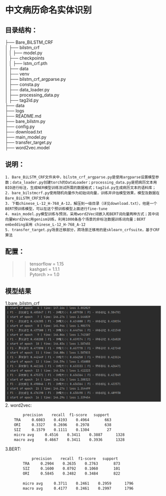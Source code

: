 # 中文病历命名实体识别

## 目录结构：
├── Bare_BiLSTM_CRF  
│ ├──  bilstm_crf  
│ │ ├── model.py  
│ ├──  checkpoints  
│ │ ├── lstm_crf.pth  
│ ├──  data  
│ ├──  venv  
│ ├──  bilstm_crf_argparse.py  
│ ├──  consta.py  
│ ├──  data_loader.py  
│ ├──  processing_data.py  
│ ├──  tag2id.py  
├── data  
├── logs  
├── README.md  
├── bare_bilstm.py  
├── config.py  
├── download.txt  
├── main_model.py   
├── transfer_target.py  
├── word2vec.model  


## 说明：
    1. Bare_BiLSTM_CRF文件夹中，bilstm_crf_argparse.py是使用argparse设置模型参数；data_loader.py创建torch的DataLoader；processing_data.py是把病历文本用BIO进行标注，生成NER模型训练测试所需的数据格式；tag2id.py生成病历文本的语料库；
    2. bare_bilstmcrf.py使用随机向量作为初始词向量，训练并评估模型效果，模型及数据在Bare_BiLSTM_CRF文件夹
    3. 下载chinese_L-12_H-768_A-12，解压到一级目录（详见download.txt），他是一个BERT预训练模型，可以在这个预训练模型上面进行fine-tune
    4. main_model.py模型训练与预测，采用word2Vec词嵌入和BERT词向量两种方式；其中词向量Word2Vec用genism训练，利用1000条各个场景的非标注数据训练词向量；BERT embedding采用 chinese_L-12_H-768_A-12
    5. transfer_target.py场景迁移部分，跨场景迁移用的是sklearn_crfsuite，基于CRF算法

## 配置：
>> tensorflow = 1.15  
>> kashgari = 1.1.1  
>> Pytorch >= 1.0  

  
## 模型结果
1.bare_bilstm_crf  
![bare_bilstm+crf](https://github.com/Fitnessnlp/Clinical_ner/blob/master/Bare_BiLSTM_CRF/1610012131(1).png)   
2. word2vec:

            precision    recall  f1-score   support  
        TRA     0.6083    0.4193    0.4964       663  
        ORI     0.3327    0.2696    0.2978       638  
        SIZ     0.1579    0.1111    0.1304        27    
        micro avg     0.4516    0.3411    0.3887      1328  
        macro avg     0.4667    0.3411    0.3936      1328  

3.BERT:

                precision    recall  f1-score   support  
            TRA     0.2904    0.2635    0.2763       873  
            SIZ     0.1600    0.0792    0.1060       101  
            ORI     0.5845    0.2482    0.3484       822  
            
            micro avg     0.3711    0.2461    0.2959      1796  
            macro avg     0.4177    0.2461    0.2997      1796

